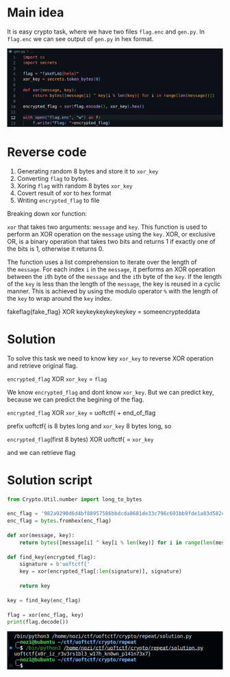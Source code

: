 # Main idea

It is easy crypto task, where we have two files `flag.enc` and `gen.py`. In `flag.enc` we can see output of `gen.py` in hex format.

![](../../attachments/Pasted%20image%2020240115134918.png)

# Reverse code 

1. Generating random 8 bytes  and store it to `xor_key`
2. Converting `flag` to bytes.
3. Xoring `flag` with random 8 bytes `xor_key`
4. Covert result of xor to hex format
5. Writing `encrypted_flag` to file

Breaking down xor function:

`xor` that takes two arguments: `message` and `key`. This function is used to perform an XOR operation on the `message` using the `key`. XOR, or exclusive OR, is a binary operation that takes two bits and returns 1 if exactly one of the bits is 1, otherwise it returns 0.

The function uses a list comprehension to iterate over the length of the `message`. For each index `i` in the `message`, it performs an XOR operation between the `i`th byte of the `message` and the `i`th byte of the `key`. If the length of the `key` is less than the length of the `message`, the key is reused in a cyclic manner. This is achieved by using the modulo operator `%` with the length of the `key` to wrap around the `key` index.

fakeflag{fake_flag}
      XOR
keykeykeykeykeykey
      =
someencrypteddata

# Solution

To solve this task we need to know key `xor_key` to reverse XOR operation and retrieve original flag.

`encrypted_flag` XOR `xor_key` = `flag`

We know `encrypted_flag` and dont know `xor_key`.
But we can predict key, because we can predict the begining of the flag.

`encrypted_flag` XOR `xor_key` = uoftctf{ + end_of_flag

prefix uoftctf{ is 8 bytes long and `xor_key` 8 bytes long, so

`encrypted_flag`(first 8 bytes) XOR  uoftctf{ = `xor_key`

and we can retrieve flag
# Solution script 

```python
from Crypto.Util.number import long_to_bytes

enc_flag = '982a9290d6d4bf88957586bbdcda8681de33c796c691bb9fde1a83d582c886988375838aead0e8c7dc2bc3d7cd97a4'
enc_flag = bytes.fromhex(enc_flag)

def xor(message, key):
    return bytes([message[i] ^ key[i % len(key)] for i in range(len(message))])

def find_key(encrypted_flag):
    signature = b'uoftctf{'
    key = xor(encrypted_flag[:len(signature)], signature)
    
    return key

key = find_key(enc_flag)

flag = xor(enc_flag, key)
print(flag.decode())

```

![](../../attachments/Pasted%20image%2020240115140456.png)
